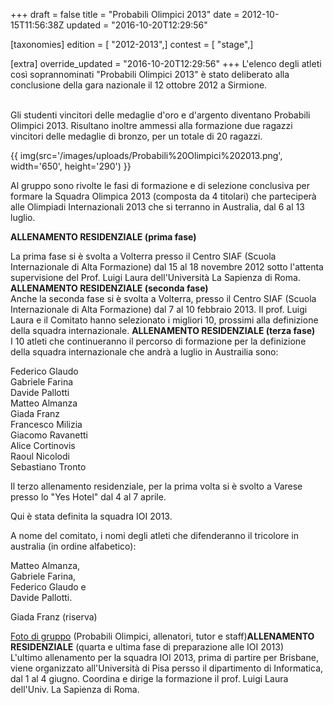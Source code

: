 +++
draft = false
title = "Probabili Olimpici 2013"
date = 2012-10-15T11:56:38Z
updated = "2016-10-20T12:29:56"

[taxonomies]
edition = [ "2012-2013",]
contest = [ "stage",]

[extra]
override_updated = "2016-10-20T12:29:56"
+++
L'elenco degli atleti così soprannominati "Probabili Olimpici 2013" è stato deliberato alla conclusione della gara nazionale il 12 ottobre 2012 a Sirmione.

<br/> Gli studenti vincitori delle medaglie d'oro e d'argento diventano Probabili Olimpici 2013. Risultano inoltre ammessi alla formazione due ragazzi vincitori delle medaglie di bronzo, per un totale di 20 ragazzi.

{{ img(src='/images/uploads/Probabili%20Olimpici%202013.png', width='650', height='290') }}

Al gruppo sono rivolte le fasi di formazione e di selezione conclusiva per formare la Squadra Olimpica 2013 (composta da 4 titolari) che parteciperà alle Olimpiadi Internazionali 2013 che si terranno in Australia, dal 6 al 13 luglio.

**ALLENAMENTO RESIDENZIALE (prima fase)**

La prima fase si è svolta a Volterra presso il Centro SIAF (Scuola Internazionale di Alta Formazione) dal 15 al 18 novembre 2012 sotto l'attenta supervisione del Prof. Luigi Laura dell'Università La Sapienza di Roma. **ALLENAMENTO RESIDENZIALE (seconda fase)**<br/> Anche la seconda fase si è svolta a Volterra, presso il Centro SIAF (Scuola Internazionale di Alta Formazione) dal 7 al 10 febbraio 2013. Il prof. Luigi Laura e il Comitato hanno selezionato i migliori 10, prossimi alla definizione della squadra internazionale. **ALLENAMENTO RESIDENZIALE (terza fase)**<br/> I 10 atleti che continueranno il percorso di formazione per la definizione della squadra internazionale che andrà a luglio in Austrailia sono:

Federico Glaudo<br/>Gabriele Farina<br/>Davide Pallotti<br/>Matteo Almanza<br/>Giada Franz<br/>Francesco Milizia<br/>Giacomo Ravanetti<br/>Alice Cortinovis<br/>Raoul Nicolodi<br/>Sebastiano Tronto

Il terzo allenamento residenziale, per la prima volta si è svolto a Varese presso lo "Yes Hotel" dal 4 al 7 aprile.

Qui è stata definita la squadra IOI 2013.

A nome del comitato, i nomi degli atleti che difenderanno il tricolore in australia (in ordine alfabetico):

Matteo Almanza,<br/> Gabriele Farina,<br/> Federico Glaudo e<br/> Davide Pallotti.

Giada Franz (riserva)

[Foto di gruppo](/images/uploads/image.jpeg) (Probabili Olimpici, allenatori, tutor e staff)**ALLENAMENTO RESIDENZIALE** (quarta e ultima fase di preparazione alle IOI 2013)<br/> L'ultimo allenamento per la squadra IOI 2013, prima di partire per Brisbane, viene organizzato all'Università di Pisa persso il dipartimento di Informatica, dal 1 al 4 giugno. Coordina e dirige la formazione il prof. Luigi Laura dell'Univ. La Sapienza di Roma.
